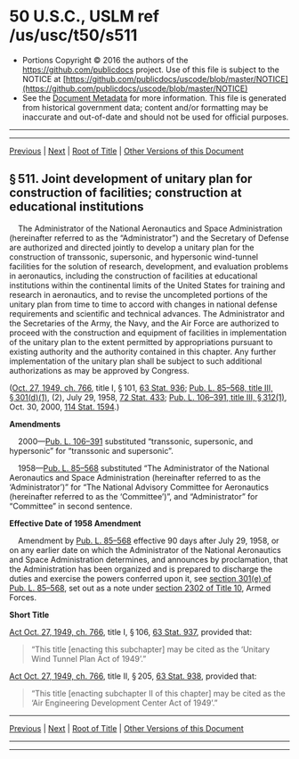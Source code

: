 ---
---

# 50 U.S.C., USLM ref /us/usc/t50/s511

* Portions Copyright © 2016 the authors of the https://github.com/publicdocs project.
  Use of this file is subject to the NOTICE at [https://github.com/publicdocs/uscode/blob/master/NOTICE](https://github.com/publicdocs/uscode/blob/master/NOTICE)
* See the [Document Metadata](././../../../../..//README.md) for more information.
  This file is generated from historical government data; content and/or formatting may be inaccurate and out-of-date and should not be used for official purposes.

----------
----------

[Previous](./../../../../..//us/usc/t50/ch20/schI/m__us_usc_t50_ch20_schI.md) | [Next](./../../../../..//us/usc/t50/ch20/schI/m__us_usc_t50_s512.md) | [Root of Title](./../../../../../) | [Other Versions of this Document](https://publicdocs.github.io/go/links?ns=uslm&ref=%2Fus%2Fusc%2Ft50%2Fs511)

## § 511. Joint development of unitary plan for construction of facilities; construction at educational institutions

    The Administrator of the National Aeronautics and Space Administration (hereinafter referred to as the “Administrator”) and the Secretary of Defense are authorized and directed jointly to develop a unitary plan for the construction of transsonic, supersonic, and hypersonic wind-tunnel facilities for the solution of research, development, and evaluation problems in aeronautics, including the construction of facilities at educational institutions within the continental limits of the United States for training and research in aeronautics, and to revise the uncompleted portions of the unitary plan from time to time to accord with changes in national defense requirements and scientific and technical advances. The Administrator and the Secretaries of the Army, the Navy, and the Air Force are authorized to proceed with the construction and equipment of facilities in implementation of the unitary plan to the extent permitted by appropriations pursuant to existing authority and the authority contained in this chapter. Any further implementation of the unitary plan shall be subject to such additional authorizations as may be approved by Congress.

([Oct. 27, 1949, ch. 766][/us/act/1949-10-27/ch766], title I, § 101, [63 Stat. 936][/us/stat/63/936]; [Pub. L. 85–568, title III, § 301(d)(1)][/us/pl/85/568/s301/d/1], (2), July 29, 1958, [72 Stat. 433][/us/stat/72/433]; [Pub. L. 106–391, title III, § 312(1)][/us/pl/106/391/s312/1], Oct. 30, 2000, [114 Stat. 1594][/us/stat/114/1594].)

 __Amendments__ 

    2000—[Pub. L. 106–391][/us/pl/106/391] substituted “transsonic, supersonic, and hypersonic” for “transsonic and supersonic”.

    1958—[Pub. L. 85–568][/us/pl/85/568] substituted “The Administrator of the National Aeronautics and Space Administration (hereinafter referred to as the ‘Administrator’)” for “The National Advisory Committee for Aeronautics (hereinafter referred to as the ‘Committee’)”, and “Administrator” for “Committee” in second sentence.

 __Effective Date of 1958 Amendment__ 

    Amendment by [Pub. L. 85–568][/us/pl/85/568] effective 90 days after July 29, 1958, or on any earlier date on which the Administrator of the National Aeronautics and Space Administration determines, and announces by proclamation, that the Administration has been organized and is prepared to discharge the duties and exercise the powers conferred upon it, see [section 301(e) of Pub. L. 85–568][/us/pl/85/568/s301/e], set out as a note under [section 2302 of Title 10][/us/usc/t10/s2302], Armed Forces.

 __Short Title__ 

[Act Oct. 27, 1949, ch. 766][/us/act/1949-10-27/ch766], title I, § 106, [63 Stat. 937][/us/stat/63/937], provided that: 

> “This title \[enacting this subchapter\] may be cited as the ‘Unitary Wind Tunnel Plan Act of 1949’.”

[Act Oct. 27, 1949, ch. 766][/us/act/1949-10-27/ch766], title II, § 205, [63 Stat. 938][/us/stat/63/938], provided that: 

> “This title \[enacting subchapter II of this chapter\] may be cited as the ‘Air Engineering Development Center Act of 1949’.”

----------

[Previous](./../../../../..//us/usc/t50/ch20/schI/m__us_usc_t50_ch20_schI.md) | [Next](./../../../../..//us/usc/t50/ch20/schI/m__us_usc_t50_s512.md) | [Root of Title](./../../../../../) | [Other Versions of this Document](https://publicdocs.github.io/go/links?ns=uslm&ref=%2Fus%2Fusc%2Ft50%2Fs511)

----------
----------

[/us/act/1949-10-27/ch766]: https://publicdocs.github.io/go/links?ns=uslm&ref=%2Fus%2Fact%2F1949-10-27%2Fch766
[/us/stat/63/936]: https://publicdocs.github.io/go/links?ns=uslm&ref=%2Fus%2Fstat%2F63%2F936
[/us/pl/85/568/s301/d/1]: https://publicdocs.github.io/go/links?ns=uslm&ref=%2Fus%2Fpl%2F85%2F568%2Fs301%2Fd%2F1
[/us/stat/72/433]: https://publicdocs.github.io/go/links?ns=uslm&ref=%2Fus%2Fstat%2F72%2F433
[/us/pl/106/391/s312/1]: https://publicdocs.github.io/go/links?ns=uslm&ref=%2Fus%2Fpl%2F106%2F391%2Fs312%2F1
[/us/stat/114/1594]: https://publicdocs.github.io/go/links?ns=uslm&ref=%2Fus%2Fstat%2F114%2F1594
[/us/pl/106/391]: https://publicdocs.github.io/go/links?ns=uslm&ref=%2Fus%2Fpl%2F106%2F391
[/us/pl/85/568]: https://publicdocs.github.io/go/links?ns=uslm&ref=%2Fus%2Fpl%2F85%2F568
[/us/pl/85/568]: https://publicdocs.github.io/go/links?ns=uslm&ref=%2Fus%2Fpl%2F85%2F568
[/us/pl/85/568/s301/e]: https://publicdocs.github.io/go/links?ns=uslm&ref=%2Fus%2Fpl%2F85%2F568%2Fs301%2Fe
[/us/usc/t10/s2302]: https://publicdocs.github.io/go/links?ns=uslm&ref=%2Fus%2Fusc%2Ft10%2Fs2302
[/us/act/1949-10-27/ch766]: https://publicdocs.github.io/go/links?ns=uslm&ref=%2Fus%2Fact%2F1949-10-27%2Fch766
[/us/stat/63/937]: https://publicdocs.github.io/go/links?ns=uslm&ref=%2Fus%2Fstat%2F63%2F937
[/us/act/1949-10-27/ch766]: https://publicdocs.github.io/go/links?ns=uslm&ref=%2Fus%2Fact%2F1949-10-27%2Fch766
[/us/stat/63/938]: https://publicdocs.github.io/go/links?ns=uslm&ref=%2Fus%2Fstat%2F63%2F938


